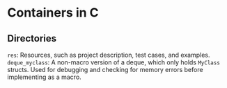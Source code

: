 # Containers in C

## Directories
`res`: Resources, such as project description, test cases, and examples.
`deque_myclass`: A non-macro version of a deque, which only holds `MyClass` structs. Used for debugging and checking for memory errors before implementing as a macro.
